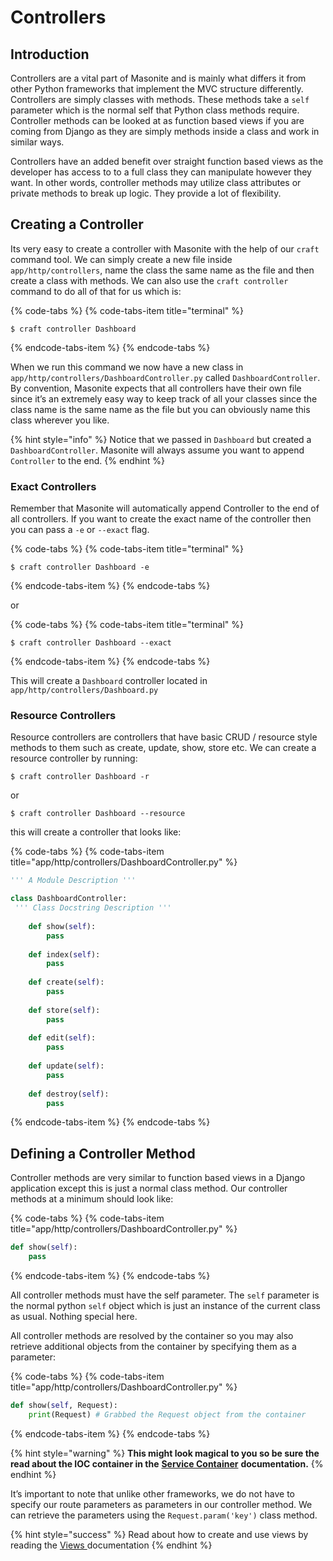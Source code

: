 # Controllers

## Introduction

Controllers are a vital part of Masonite and is mainly what differs it from other Python frameworks that implement the MVC structure differently. Controllers are simply classes with methods. These methods take a `self` parameter which is the normal self that Python class methods require. Controller methods can be looked at as function based views if you are coming from Django as they are simply methods inside a class and work in similar ways.

Controllers have an added benefit over straight function based views as the developer has access to to a full class they can manipulate however they want. In other words, controller methods may utilize class attributes or private methods to break up logic. They provide a lot of flexibility.

## Creating a Controller

Its very easy to create a controller with Masonite with the help of our `craft` command tool. We can simply create a new file inside `app/http/controllers`, name the class the same name as the file and then create a class with methods. We can also use the `craft controller` command to do all of that for us which is:

{% code-tabs %}
{% code-tabs-item title="terminal" %}
```text
$ craft controller Dashboard
```
{% endcode-tabs-item %}
{% endcode-tabs %}

When we run this command we now have a new class in `app/http/controllers/DashboardController.py` called `DashboardController`. By convention, Masonite expects that all controllers have their own file since it’s an extremely easy way to keep track of all your classes since the class name is the same name as the file but you can obviously name this class wherever you like.

{% hint style="info" %}
Notice that we passed in `Dashboard` but created a `DashboardController`. Masonite will always assume you want to append `Controller` to the end.
{% endhint %}

### Exact Controllers

Remember that Masonite will automatically append Controller to the end of all controllers. If you want to create the exact name of the controller then you can pass a `-e` or `--exact` flag.

{% code-tabs %}
{% code-tabs-item title="terminal" %}
```text
$ craft controller Dashboard -e
```
{% endcode-tabs-item %}
{% endcode-tabs %}

or

{% code-tabs %}
{% code-tabs-item title="terminal" %}
```text
$ craft controller Dashboard --exact
```
{% endcode-tabs-item %}
{% endcode-tabs %}

This will create a `Dashboard` controller located in `app/http/controllers/Dashboard.py`

### Resource Controllers

Resource controllers are controllers that have basic CRUD / resource style methods to them such as create, update, show, store etc. We can create a resource controller by running:

```text
$ craft controller Dashboard -r
```

or

```text
$ craft controller Dashboard --resource
```

this will create a controller that looks like:

{% code-tabs %}
{% code-tabs-item title="app/http/controllers/DashboardController.py" %}
```python
''' A Module Description '''

class DashboardController: 
 ''' Class Docstring Description '''
 
    def show(self): 
        pass
        
    def index(self): 
        pass
        
    def create(self): 
        pass
        
    def store(self): 
        pass
        
    def edit(self): 
        pass
        
    def update(self): 
        pass
    
    def destroy(self): 
        pass

```
{% endcode-tabs-item %}
{% endcode-tabs %}

## Defining a Controller Method

Controller methods are very similar to function based views in a Django application except this is just a normal class method. Our controller methods at a minimum should look like:

{% code-tabs %}
{% code-tabs-item title="app/http/controllers/DashboardController.py" %}
```python
def show(self):
    pass
```
{% endcode-tabs-item %}
{% endcode-tabs %}

All controller methods must have the self parameter. The `self` parameter is the normal python `self` object which is just an instance of the current class as usual. Nothing special here.

All controller methods are resolved by the container so you may also retrieve additional objects from the container by specifying them as a parameter:

{% code-tabs %}
{% code-tabs-item title="app/http/controllers/DashboardController.py" %}
```python
def show(self, Request):
    print(Request) # Grabbed the Request object from the container
```
{% endcode-tabs-item %}
{% endcode-tabs %}

{% hint style="warning" %}
**This might look magical to you so be sure the read about the IOC container in the** [**Service Container**](../architectural-concepts/service-container.md) **documentation.**
{% endhint %}

It’s important to note that unlike other frameworks, we do not have to specify our route parameters as parameters in our controller method. We can retrieve the parameters using the `Request.param('key')` class method.

{% hint style="success" %}
Read about how to create and use views by reading the [Views ](views.md)documentation
{% endhint %}

